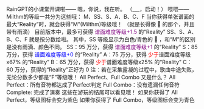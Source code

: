 <ChatBubble role="bot" avatar="https://mkzi-nya.github.io/story/files/raingpt/raingpt.png">
RainGPT的小课堂开课啦——
</ChatBubble>

<ChatBubble role="user" avatar="https://mkzi-nya.github.io/story/files/raingpt/me.png">
嗯，你说，我在听。
（___，启动！）
</ChatBubble>

<ChatBubble role="bot" avatar="https://mkzi-nya.github.io/story/files/raingpt/raingpt.png">
喂喂——
</ChatBubble>

<ChatBubble role="bot" avatar="https://mkzi-nya.github.io/story/files/raingpt/raingpt.png">
Milthm的等级一共分为这些哦：
M、SS、S、A、B、C、F
</ChatBubble>

<ChatBubble role="bot" avatar="https://mkzi-nya.github.io/story/files/raingpt/raingpt.png">
当你获得单张谱面的最大“Reality”时，就会获得“M”(Milthm)等级哦！
（就是长得像 🌙 的那个，并且带有雨滴）
目前版本中，最多可获得 <span style="color:purple">谱面难度等级+1.5</span> 的“Reality”
</ChatBubble>

<ChatBubble role="bot" avatar="https://mkzi-nya.github.io/story/files/raingpt/raingpt.png">
SS、S、A、B、C、F 就是按分数给啦。
其中，SS 等级显示为白色/青色的 🌙 ，和“M”的区别是没有雨滴、颜色不同。
SS：95 万分，获得 <span style="color:purple">谱面难度等级+1</span> 的“Reality”
S：85 万分，获得 <span style="color:blue">谱面难度等级+0</span> 的“Reality”
A：75 万分，获得 <span style="color:red">少于</span>谱面难度等级x67% 的“Reality”
B：65 万分，获得 <span style="color:red">少于</span>谱面难度等级x25% 的“Reality”
C：60 万分，获得的“Reality”正好为 0
注：若在采集露凝的过程中，歌曲中途失败，无论分数多少都是“F”等级哦！
</ChatBubble>

<ChatBubble role="user" avatar="https://mkzi-nya.github.io/story/files/raingpt/me.png">
All Perfect、Full Combo 又是什么？
</ChatBubble>

<ChatBubble role="bot" avatar="https://mkzi-nya.github.io/story/files/raingpt/raingpt.png">
All Perfect：所有音符都达成了Perfect判定
Full Combo：没有遗漏任何音符
Complete: 完成了演奏
这些在游玩的结尾可以看见哦！
</ChatBubble>

<ChatBubble role="bot" avatar="https://mkzi-nya.github.io/story/files/raingpt/raingpt.png">
如果你获得了 All Perfect，等级图标会变为紫色
如果你获得了 Full Combo，等级图标会变为青色
</ChatBubble>
